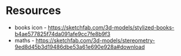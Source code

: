 # Resources

- books icon - <https://sketchfab.com/3d-models/stylized-books-b4ae577825f74da091afe9cc7fe8b9f3>
- maths - <https://sketchfab.com/3d-models/stereometry-9ed8d45b3d19486dbe53a61e690e928a#download>

